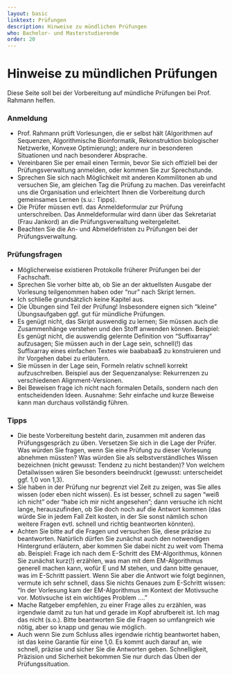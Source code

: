 ```yaml
---
layout: basic
linktext: Prüfungen
description: Hinweise zu mündlichen Prüfungen
who: Bachelor- und Masterstudierende
order: 20
---
```


# Hinweise zu mündlichen Prüfungen

Diese Seite soll bei der Vorbereitung auf mündliche Prüfungen bei Prof. Rahmann helfen.

### Anmeldung

* Prof. Rahmann prüft Vorlesungen, die er selbst hält (Algorithmen auf Sequenzen, Algorithmische Bioinformatik, Rekonstruktion biologischer Netzwerke, Konvexe Optimierung); andere nur in besonderen Situationen und nach besonderer Absprache.
* Vereinbaren Sie per email einen Termin, bevor Sie sich offiziell bei der Prüfungsverwaltung anmelden, oder kommen Sie zur Sprechstunde.
* Sprechen Sie sich nach Möglichkeit mit anderen Kommilitonen ab und versuchen Sie, am gleichen Tag die Prüfung zu machen. Das vereinfacht uns die Organisation und erleichtert Ihnen die Vorbereitung durch gemeinsames Lernen (s.u.: Tipps).
* Die Prüfer müssen evtl. das Anmeldeformular zur Prüfung unterschreiben. Das Anmeldeformular wird dann über das Sekretariat (Frau Jankord) an die Prüfungsverwaltung weitergeleitet.
* Beachten Sie die An- und Abmeldefristen zu Prüfungen bei der Prüfungsverwaltung.

### Prüfungsfragen

* Möglicherweise existieren Protokolle früherer Prüfungen bei der Fachschaft.
* Sprechen Sie vorher bitte ab, ob Sie an der aktuellsten Ausgabe der Vorlesung teilgenommen haben oder “nur” nach Skript lernen.
* Ich schließe grundsätzlich keine Kapitel aus.
* Die Übungen sind Teil der Prüfung! Insbesondere eignen sich “kleine” Übungsaufgaben ggf. gut für mündliche Prüfungen.
* Es genügt nicht, das Skript auswendig zu lernen; Sie müssen auch die Zusammenhänge verstehen und den Stoff anwenden können. Beispiel: Es genügt nicht, die auswendig gelernte Definition von “Suffixarray” aufzusagen; Sie müssen auch in der Lage sein, schnell(!) das Suffixarray eines einfachen Textes wie baababaa$ zu konstruieren und ihr Vorgehen dabei zu erläutern.
* Sie müssen in der Lage sein, Formeln relativ schnell korrekt aufzuschreiben. Beispiel aus der Sequenzanalyse: Rekurrenzen zu verschiedenen Alignment-Versionen.
* Bei Beweisen frage ich nicht nach formalen Details, sondern nach den entscheidenden Ideen.
Ausnahme: Sehr einfache und kurze Beweise kann man durchaus vollständig führen.

### Tipps

* Die beste Vorbereitung besteht darin, zusammen mit anderen das Prüfungsgespräch zu üben. Versetzen Sie sich in die Lage der Prüfer. Was würden Sie fragen, wenn Sie eine Prüfung zu dieser Vorlesung abnehmen müssten? Was würden Sie als selbstverständliches Wissen bezeichnen (nicht gewusst: Tendenz zu nicht bestanden)? Von welchem Detailwissen wären Sie besonders beeindruckt (gewusst: unterscheidet ggf. 1,0 von 1,3).
* Sie haben in der Prüfung nur begrenzt viel Zeit zu zeigen, was Sie alles wissen (oder eben nicht wissen). Es ist besser, schnell zu sagen “weiß ich nicht” oder “habe ich mir nicht angesehen”; dann versuche ich nicht lange, herauszufinden, ob Sie doch noch auf die Antwort kommen (das würde Sie in jedem Fall Zeit kosten, in der Sie sonst nämlich schon weitere Fragen evtl. schnell und richtig beantworten könnten).
* Achten Sie bitte auf die Fragen und versuchen Sie, diese präzise zu beantworten. Natürlich dürfen Sie zunächst auch den notwendigen Hintergrund erläutern, aber kommen Sie dabei nicht zu weit vom Thema ab. Beispiel: Frage ich nach dem E-Schritt des EM-Algorithmus, können Sie zunächst kurz(!) erzählen, was man mit dem EM-Algorithmus generell machen kann, wofür E und M stehen, und dann bitte genauer, was im E-Schritt passiert. Wenn Sie aber die Antwort wie folgt beginnen, vermute ich sehr schnell, dass Sie nichts Genaues zum E-Schritt wissen: “In der Vorlesung kam der EM-Algorithmus im Kontext der Motivsuche vor. Motivsuche ist ein wichtiges Problem ….”
* Mache Ratgeber empfehlen, zu einer Frage alles zu erzählen, was irgendwie damit zu tun hat und gerade im Kopf abrufbereit ist. Ich mag das nicht (s.o.). Bitte beantworten Sie die Fragen so umfangreich wie nötig, aber so knapp und genau wie möglich.
* Auch wenn Sie zum Schluss alles irgendwie richtig beantwortet haben, ist das keine Garantie für eine 1,0. Es kommt auch darauf an, wie schnell, präzise und sicher Sie die Antworten geben. Schnelligkeit, Präzision und Sicherheit bekommen Sie nur durch das Üben der Prüfungssituation.
